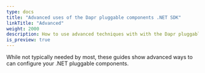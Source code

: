 ```yaml
---
type: docs
title: "Advanced uses of the Dapr pluggable components .NET SDK"
linkTitle: "Advanced"
weight: 2000
description: How to use advanced techniques with with the Dapr pluggable components .NET SDK
is_preview: true
---
```


While not typically needed by most, these guides show advanced ways to can configure your .NET pluggable components.